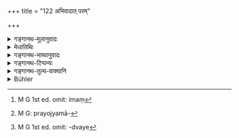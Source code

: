 +++
title = "122 अभिवादात् परम्"

+++

<details><summary>गङ्गानथ-मूलानुवादः</summary>

The Brāhmaṇa, when greeting an elder, should, after the accosting, pronounce his name, (saying) “this here, I am named so and so,”—(122)
</details>

<details><summary>मेधातिथिः</summary>

येअन् शब्देन परः संबोध्यते, आशिषं प्रति प्रयोज्यते, कुशलप्रश्नं वा कार्यते, सो ऽभिवादः । अस्माद् **अभिवादाद्** अभिवादप्रतिपादकाच् छब्दात् **परम्** अव्यवहितपूर्वं इमं[^३५२] शब्दम् उच्चारयेत्- **असौ नामाहम् अस्मीत्य्** । असाव् इति सर्वनाम सर्वविशेषप्रतिपादकम् । अभिमुखीकरणार्थो ऽयम् ईदृशः शब्दप्रयोगः "मया त्वम् अभिवाद्यसे आशीर्वादार्थम् अभिमुखीक्रियसे" । ततो ऽध्येषणाम् अवगम्य प्रत्यभिवादम् आशीर्दानादि कर्तुम् आरभते । 


[^३५२]:
     M G 1st ed. omit: imaṃ

- न च सामान्यवाचिना सर्वनाम्ना प्रयुज्यमानेनैतद्[^३५३] उक्तं भवतीदं नामधेयेन मयाभिवाद्यसे इत्य् अतो ऽध्येषणाम् अनवबुध्य कस्याशिषं प्रयुङ्क्ताम् ।अपि च **स्वनाम परिकीर्तयेद्** इति श्रुतम् । तत्रासौ देवदत्तनामाहम् इत्य् उक्तेनाभिवादनं प्रतिपद्येत । असाव् इत्य् एतस्य पदस्यानर्थक्याद् अर्थानवसायः ।


[^३५३]:
     M G: prayojyamā-

- स्मृत्यन्तरतन्त्रेणापि व्यवहरन्ति च सूत्रकाराः । यथा पाणिनिः- "कर्मणि द्वितीया" (पाण् २.३.२) इति द्वितीयादिशब्दैः । इहाप्य् असाव् इति । "स्वं नामातिदिशत" इति यज्ञसूत्रे ऽपि परिभाषितम् । यद्य् एवं स्वं नामेत्य् अनेनैव सिद्धे ऽसौ नामेत्य् अनर्थकम् । नामशब्दप्रयोगार्थम् । कथम् । स्वं नाम कीर्तयेद् इदं नामाहम् इति । अनेन स्वरूपेणाहम् अस्मीति । समानार्थत्वाद् विकल्पं मन्यन्ते ।

- अत्र श्लोकद्वये[^३५४] एतावद् अभिवादनवाक्यस्य रूपं सिद्धम्- "अभिवादये देवदत्तनामाहं भोः" । उत्तरेण श्लोकेन भोर् इत्य् एतद् विधास्यते । **ज्यायांसम्** इति वचनात् समहीनानाम् अप्य् अभिवादनम् अस्ति, न त्व् अयं प्रकारः, ज्यायोविषयत्वाद् अस्य ॥ २.१२२ ॥


[^३५४]:
     M G 1st ed. omit: -dvaye
</details>

<details><summary>गङ्गानथ-भाष्यानुवादः</summary>

‘*Accosting*’ here stands for that word by which the other person is addressed, is made to answer, either with words of benediction, or with an inquiry after welfare. ‘*After this accosting*’—*i.e*., after the word expressing such accosting,—*i.e*., in immediate sequence to the word, one should pronounce the following expression—‘*This here I named so and so*.’ ‘*This so and so*,’ ‘*man*,’ is a pronoun standing for all particular name-forms. The use of this expression is meant to attract tho attention (of the person accosted); the sense being—‘you are being greeted by me,’ *i.e*., ‘you are being invited to pronounce your benediction’; and being thus addressed, the other person, having duly comprehended the invitation and request, proceeds to answer the greeting by means of words expressing benediction.

But the mere use of the generic pronoun ‘this’ would not provide the idea that ‘you are being accosted by me who am named this’; and in that case the other person would not fully comprehend the invitation, and hence to whom would be address the words of benediction? For this reason, it has been declared that ‘*he should pronounce his name*’; so that where accosted with the words ‘I am named Devadatta,’ the person fully comprehends the greeting.

*Objection*.—“There being no use for the word ‘*this*,’ we see no
purpose in its use.”

*Answer*.—Writers often make use of expressions borrowed from the usage
of other *Smṛtis*; for example, they use the term ‘*Dvitīyā*,’ in the sense of the *Accusative*, in accordance with the usage laid down by Pāṇini in his Sūtra 2.3.2. In regard to the present subject, we find it formulated in the *Yajñasūtra* that ‘the mentioning of one’s own name is to be done with the word *this*.’

*Objection*.—“In that case that the name should be pronounced having
been already expressed by the words ‘*he should pronounce his name*,’—it is superfluous for the text to repeat the term ‘name,’ in the expression ‘*this I am named*’?”

That expression has been added for the purpose of securing the use of the term ‘name’; the sense being that, one should pronounce his name saying ‘I am *named* so and so’ (and not merely ‘I am so and so.’)

According to others, both expressions mean the same thing ‘this here I am such and such a person’; so that the use of the one or the other expression is optional.

According to this verse, the exact form of the words of greeting comes to be this—‘*abhivādaye devadattanāma’ham* *bhoḥ*,’ ‘I accost thee, Sir, I who am named Devadatta the use of the ‘Sir’ being prescribed in the following verse (124).

‘*Elder*’—the addition of this word in the text is meant to imply that there should be *accosting* of equals and inferiors also, but in their case, the form is not as laid down here, which is meant for the case of
*elders* only.—(122)
</details>

<details><summary>गङ्गानथ-टिप्पन्यः</summary>

This verse is quoted in *Madanapārijāta* (p. 25), where the following
notes are added:—‘*abhivādāt*,’ *i.e*., after the word ‘*ahhivādaye*,’
‘I salute’—one should mention his name, ‘I am so and so’;—the term
‘*vipra*’ stands for all the *twice-born* men;—also in *Saṃskāramayūkha*
(p. 45), which says that what is meant by ‘*abhivādāt*’ is ‘after having
pronounced the words ‘*I salute*’;—and in *Smṛticandrikā* (Saṃskāra, p.
96), which adds the explanation ‘one should pronounce his own name, *I
am Devadatta*, after having saluted.’

It is quoted in *Vīramitrodaya* (Saṃskāra, p. 450), where the following
explanation is added:—When saluting the elder—*i.e*., an aged
person—‘*abhivādātparam*’—*i.e*., after uttering the word
‘*abhivādaye*’, ‘I salute,’—one should utter his proper name, ‘I am so
and so.’ It has been declared in the *Yajñasūtra* that the generic
pronoun ‘*asau*’ (‘so and so’) indicates the proper name. Since the text
uses the term ‘elder,’ it follows that the method here laid down is not
to be employed in saluting such *uncles* and other superior relatives as
are younger in age to the saluter; the method for saluting them is going
to be described later on. The term ‘*Vipra*’ includes the *Kṣatriya* and
the rest also; as is clear from the rules regarding the returning of
salutation, under verse 127 below.

On the expression ‘*ahamasmi*,’ this work quotes Medhātithi’s remark
that both ‘*aham*’ and ‘*asmi*’ meaning the same thing, the use of the
one or the other is optional. But this has been quoted as the opinion of
‘others’ by Medhātithi. This view is rejected by Vīramitrodaya as being
repugnant to Manu, verse 122. It rejects the view of Kullūka also, who
opines that the term ‘*nāma*’ need not be used in the formula.

This verse is quoted also in *Parāśaramādhava* (Ācāra, p. 296) where too
the term ‘*abhivādātparam*’ is explained to mean—‘Having first uttered
the words *I salute*, he should pronounce his name’;—and in Aparārka (p.
52), which says that the formula is ‘*abhivādaye caitranāmāhamasmi
bhoḥ*.’;—and in *Aparārka* (p. 52), which *bìiivādaye caitranāmāhamasmi*
</details>

<details><summary>गङ्गानथ-तुल्य-वाक्यानि</summary>

*Gautama-Dharmasūtra* (1.6.5.)—‘Having announced his name he should say
*Here I am*,—such is the form of salutation on the meeting of a learned
man.’

*Baudhāyana-Dharmasūtra* (1.2.27).—‘Saying *Here I am Sir*, he should
touch his ears, for securing attention,’

*Āpastamba-Dharmasūtra* (1.5-12).—‘In the morning one should salute the
Teacher, saving *Here I am*.’

*Vaśiṣṭha-Smṛti*.—‘ He should say *Here I am Sir* to all those persons
who are entitled to their feet being clasped by him.’

*Viṣṇu-Smṛti* (27.17).—‘He should announce his name and at the end of
the salutation should pronounce the word *bhoḥ*.’

*Yajñavalkya* (1.26).—‘Then he should salute the elders, saying *Here I
am*.’
</details>

<details><summary>Bühler</summary>

122	After the (word of) salutation, a Brahmana who greets an elder must pronounce his name, saying, 'I am N. N.'
</details>
